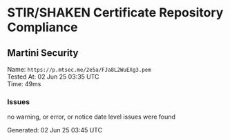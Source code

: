 # STIR/SHAKEN Certificate Repository Compliance

## Martini Security

Name: `https://p.mtsec.me/2e5a/FJa8L2WuEXg3.pem`\
Tested At: 02 Jun 25 03:35 UTC\
Time: 49ms

### Issues

no warning, or error, or notice date level issues were found

Generated: 02 Jun 25 03:45 UTC